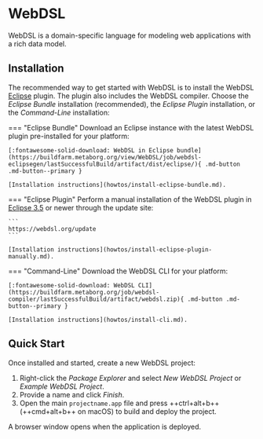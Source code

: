 # WebDSL
WebDSL is a domain-specific language for modeling web applications with a rich data model.

## Installation
The recommended way to get started with WebDSL is to install the WebDSL [Eclipse][1] plugin. The plugin also includes the WebDSL compiler. Choose the _Eclipse Bundle_ installation (recommended), the _Eclipse Plugin_ installation, or the _Command-Line_ installation:

=== "Eclipse Bundle"
    Download an Eclipse instance with the latest WebDSL plugin pre-installed for your platform:

    [:fontawesome-solid-download: WebDSL in Eclipse bundle](https://buildfarm.metaborg.org/view/WebDSL/job/webdsl-eclipsegen/lastSuccessfulBuild/artifact/dist/eclipse/){ .md-button .md-button--primary }

    [Installation instructions](howtos/install-eclipse-bundle.md).

=== "Eclipse Plugin"
    Perform a manual installation of the WebDSL plugin in [Eclipse 3.5][1] or newer through the update site:

    ```
    https://webdsl.org/update
    ```

    [Installation instructions](howtos/install-eclipse-plugin-manually.md).

=== "Command-Line"
    Download the WebDSL CLI for your platform:

    [:fontawesome-solid-download: WebDSL CLI](https://buildfarm.metaborg.org/job/webdsl-compiler/lastSuccessfulBuild/artifact/webdsl.zip){ .md-button .md-button--primary }

    [Installation instructions](howtos/install-cli.md).


## Quick Start
Once installed and started, create a new WebDSL project:

1.  Right-click the _Package Explorer_ and select _New WebDSL Project_ or _Example WebDSL Project_.
2.  Provide a name and click _Finish_.
3.  Open the main `projectname.app` file and press ++ctrl+alt+b++ (++cmd+alt+b++ on macOS) to build and deploy the project.

A browser window opens when the application is deployed.


[1]: https://www.eclipse.org/